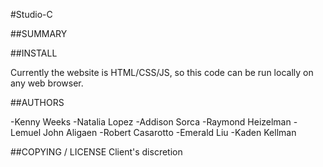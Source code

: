 #Studio-C

##SUMMARY



##INSTALL

Currently the website is HTML/CSS/JS, so this code can be run locally on any web browser.

##AUTHORS

-Kenny Weeks
-Natalia Lopez
-Addison Sorca
-Raymond Heizelman
-Lemuel John Aligaen
-Robert Casarotto
-Emerald Liu
-Kaden Kellman

##COPYING / LICENSE
Client's discretion
